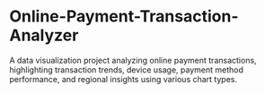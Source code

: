 # Online-Payment-Transaction-Analyzer
A data visualization project analyzing online payment transactions, highlighting transaction trends, device usage, payment method performance, and regional insights using various chart types.
